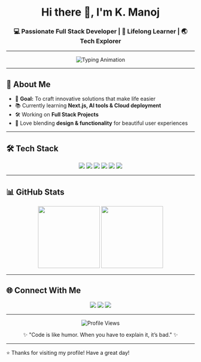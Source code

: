 <!-- Profile Header -->
<h1 align="center">Hi there 👋, I'm K. Manoj</h1>
<h3 align="center">💻 Passionate Full Stack Developer | 🚀 Lifelong Learner | 🌏 Tech Explorer</h3>

---

<!-- Typing SVG -->
<p align="center">
  <img src="https://readme-typing-svg.herokuapp.com?font=Fira+Code&size=22&pause=1000&color=36BCF7&width=500&lines=Welcome+to+my+GitHub+Profile!;I+Love+Building+Full+Stack+Apps;Exploring+Python%2C+JavaScript+%26+AI;Always+Learning+New+Tech+🔥" alt="Typing Animation" />
</p>

---

## 🚀 About Me
- 🎯 **Goal:** To craft innovative solutions that make life easier  
- 📚 Currently learning **Next.js, AI tools & Cloud deployment**  
- 🛠 Working on **Full Stack Projects**  
- 🎨 Love blending **design & functionality** for beautiful user experiences  

---

## 🛠️ Tech Stack
<p align="center">
  <img src="https://img.shields.io/badge/Code-Python-blue?logo=python&logoColor=white" />
  <img src="https://img.shields.io/badge/Code-JavaScript-yellow?logo=javascript&logoColor=black" />
  <img src="https://img.shields.io/badge/Frontend-React-blue?logo=react&logoColor=white" />
  <img src="https://img.shields.io/badge/Backend-Django-green?logo=django&logoColor=white" />
  <img src="https://img.shields.io/badge/Database-MySQL-orange?logo=mysql&logoColor=white" />
  <img src="https://img.shields.io/badge/Tools-Git-black?logo=git&logoColor=white" />
</p>

---

## 📊 GitHub Stats
<p align="center">
  <img src="https://github-readme-stats.vercel.app/api?username=manoj&show_icons=true&theme=tokyonight" height="165" />
  <img src="https://github-readme-stats.vercel.app/api/top-langs/?username=manoj&layout=compact&theme=tokyonight" height="165" />
</p>

---

## 🌐 Connect With Me
<p align="center">
  <a href="https://linkedin.com/in/your-linkedin"><img src="https://img.shields.io/badge/LinkedIn-blue?logo=linkedin&logoColor=white" /></a>
  <a href="mailto:your.email@example.com"><img src="https://img.shields.io/badge/Email-D14836?logo=gmail&logoColor=white" /></a>
  <a href="https://github.com/yourusername"><img src="https://img.shields.io/badge/GitHub-100000?logo=github&logoColor=white" /></a>
</p>

---

<p align="center">
  <img src="https://komarev.com/ghpvc/?username=manoj&label=Profile%20Views&color=0e75b6&style=flat" alt="Profile Views" />
</p>

<!-- Footer Quote -->
<p align="center">✨ "Code is like humor. When you have to explain it, it’s bad." ✨</p>

---

⭐ Thanks for visiting my profile! Have a great day!
<!--
**Manoj-939/Manoj-939** is a ✨ _special_ ✨ repository because its `README.md` (this file) appears on your GitHub profile.

Here are some ideas to get you started:

- 🔭 I’m currently working on ...
- 🌱 I’m currently learning ...
- 👯 I’m looking to collaborate on ...
- 🤔 I’m looking for help with ...
- 💬 Ask me about ...
- 📫 How to reach me: ...
- 😄 Pronouns: ...
- ⚡ Fun fact: ...
-->
